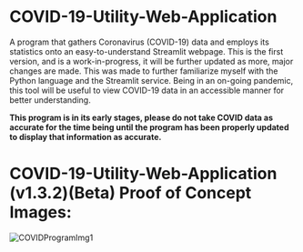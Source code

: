 # COVID-19-Utility-Web-Application
A program that gathers Coronavirus (COVID-19) data and employs its statistics onto an easy-to-understand Streamlit webpage. This is the first version, and is a work-in-progress, it will be further updated as more, major changes are made. This was made to further familiarize myself with the Python language and the Streamlit service. Being in an on-going pandemic, this tool will be useful to view COVID-19 data in an accessible manner for better understanding. 

**This program is in its early stages, please do not take COVID data as accurate for the time being until the program has been properly updated to display that information as accurate.**




# COVID-19-Utility-Web-Application (v1.3.2)(Beta) Proof of Concept Images:
![COVIDProgramImg1](https://user-images.githubusercontent.com/100003892/195974217-13917e6b-8e2a-490a-a7d7-a54b467bf0da.png)
